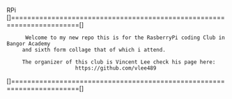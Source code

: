 RPi
[]=======================================================================[]
          
          Welcome to my new repo this is for the RasberryPi coding Club in Bangor Academy
         and sixth form collage that of which i attend.
                          
         The organizer of this club is Vincent Lee check his page here:
                          https://github.com/vlee489
                                              


[]=======================================================================[]
